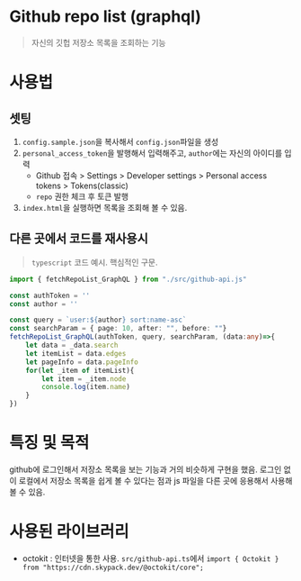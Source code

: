 # Github repo list (graphql)
> 자신의 깃헙 저장소 목록을 조회하는 기능

# 사용법
## 셋팅
1. `config.sample.json`을 복사해서 `config.json`파일을 생성
2. `personal_access_token`을 발행해서 입력해주고, `author`에는 자신의 아이디를 입력
    - Github 접속 > Settings > Developer settings > Personal access tokens > Tokens(classic)
    - `repo` 권한 체크 후 토큰 발행
3. `index.html`을 실행하면 목록을 조회해 볼 수 있음.


## 다른 곳에서 코드를 재사용시

> `typescript` 코드 예시. 핵심적인 구문.

```typescript
import { fetchRepoList_GraphQL } from "./src/github-api.js"

const authToken = ''
const author = ''

const query = `user:${author} sort:name-asc`
const searchParam = { page: 10, after: "", before: ""}
fetchRepoList_GraphQL(authToken, query, searchParam, (data:any)=>{
    let data = _data.search
    let itemList = data.edges
    let pageInfo = data.pageInfo
    for(let _item of itemList){
        let item = _item.node
        console.log(item.name)
    }
})
```


# 특징 및 목적
github에 로그인해서 저장소 목록을 보는 기능과 거의 비슷하게 구현을 했음. 로그인 없이 로컬에서 저장소 목록을 쉽게 볼 수 있다는 점과 js 파일을 다른 곳에 응용해서 사용해 볼 수 있음.



# 사용된 라이브러리
- octokit : 인터넷을 통한 사용. `src/github-api.ts`에서 `import { Octokit } from "https://cdn.skypack.dev/@octokit/core";`
